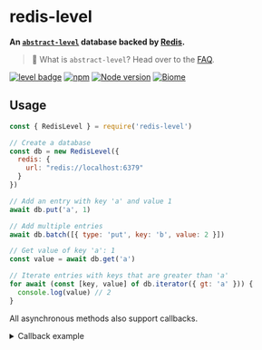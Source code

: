# redis-level

**An [`abstract-level`](https://github.com/Level/abstract-level) database backed by [Redis](https://npmjs.com/package/redis).**

> :pushpin: What is `abstract-level`? Head over to the [FAQ](https://github.com/Level/community#faq).

[![level badge](https://leveljs.org/img/badge.svg)](https://github.com/Level/awesome)
[![npm](https://img.shields.io/npm/v/redis-level.svg)](https://www.npmjs.com/package/redis-level)
[![Node version](https://img.shields.io/node/v/redis-level.svg)](https://www.npmjs.com/package/redis-level)
[![Biome](https://img.shields.io/badge/Biome-informational?logo=biome\&logoColor=fff)]([https://standardjs.com](https://biomejs.dev/))

## Usage

```js
const { RedisLevel } = require('redis-level')

// Create a database
const db = new RedisLevel({
  redis: {
    url: "redis://localhost:6379"
  }
})

// Add an entry with key 'a' and value 1
await db.put('a', 1)

// Add multiple entries
await db.batch([{ type: 'put', key: 'b', value: 2 }])

// Get value of key 'a': 1
const value = await db.get('a')

// Iterate entries with keys that are greater than 'a'
for await (const [key, value] of db.iterator({ gt: 'a' })) {
  console.log(value) // 2
}
```

All asynchronous methods also support callbacks.

<details><summary>Callback example</summary>

```js
db.put('example', { hello: 'world' }, (err) => {
  if (err) throw err

  db.get('example', (err, value) => {
    if (err) throw err
    console.log(value) // { hello: 'world' }
  })
})
```

</details>
